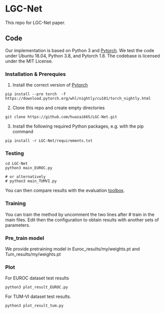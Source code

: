 # LGC-Net

This repo for LGC-Net paper.

## Code
Our implementation is based on Python 3 and [Pytorch](https://pytorch.org/). We
test the code under Ubuntu 18.04, Python 3.8, and Pytorch 1.8. The codebase is licensed under the MIT License.

### Installation & Prerequies
1.  Install the correct version of [Pytorch](http://pytorch.org)
```
pip install --pre torch  -f https://download.pytorch.org/whl/nightly/cu101/torch_nightly.html
```

2.  Clone this repo and create empty directories
```
git clone https://github.com/huazai665/LGC-Net.git
```

3.  Install the following required Python packages, e.g. with the pip command
```
pip install -r LGC-Net/requirements.txt
```

### Testing
```
cd LGC-Net
python3 main_EUROC.py

# or alternatively
# python3 main_TUMVI.py
```

You can then compare results with the evaluation [toolbox](https://github.com/rpng/open_vins/).

### Training
You can train the method by
uncomment the two lines after # train in the main files. Edit then the
configuration to obtain results with another sets of parameters. 

### Pre_train model
We provide pretraining model in Euroc_results/my/weights.pt and Tum_results/my/weights.pt

### Plot
For EUROC dataset test results
```
python3 plot_result_EUROC.py
```


For TUM-VI dataset test results.
```
python3 plot_result_tum.py
```

